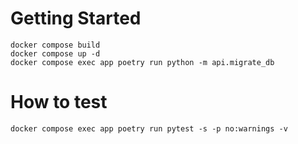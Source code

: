 # Getting Started

```
docker compose build
docker compose up -d
docker compose exec app poetry run python -m api.migrate_db
```

# How to test

```
docker compose exec app poetry run pytest -s -p no:warnings -v
```

